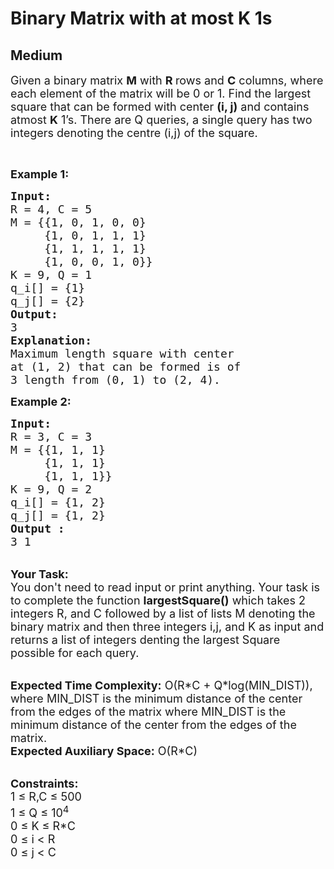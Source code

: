 # Binary Matrix with at most K 1s
## Medium
<div class="problems_problem_content__Xm_eO"><p><span style="font-size:18px">Given a binary matrix <strong>M</strong> with <strong>R </strong>rows and <strong>C</strong> columns, where each element of the matrix will be 0 or 1. Find the largest square that can be formed with center <strong>(i, j)</strong> and contains atmost <strong>K</strong> 1’s. There are Q queries, a single query has two integers denoting the centre (i,j) of the square.</span></p>

<p>&nbsp;</p>

<p><span style="font-size:18px"><strong>Example 1:</strong></span></p>

<pre><span style="font-size:18px"><strong>Input:
</strong>R = 4, C = 5
M = {{1, 0, 1, 0, 0}&nbsp;
     {1, 0, 1, 1, 1}&nbsp;
     {1, 1, 1, 1, 1}&nbsp;
     {1, 0, 0, 1, 0}}
K = 9, Q = 1
q_i[] = {1}
q_j[] = {2}
<strong>Output:
</strong>3
<strong>Explanation:</strong>
Maximum length square with center
at (1, 2)&nbsp;that can be formed is of
3 length from (0, 1) to (2, 4).</span>
</pre>

<div><span style="font-size:18px"><strong>Example 2:</strong></span></div>

<pre><span style="font-size:18px"><strong>Input:
</strong>R = 3, C = 3
M = {{1, 1, 1}&nbsp;
     {1, 1, 1}&nbsp;
     {1, 1, 1}}
K = 9, Q = 2
q_i[] = {1, 2}
q_j[] = {1, 2}
<strong>Output :</strong>
3 1</span>
</pre>

<p><br>
<span style="font-size:18px"><strong>Your Task:&nbsp;&nbsp;</strong><br>
You don't need to read input or print anything. Your task is to complete the function <strong>largestSquare()</strong>&nbsp;which takes 2 integers R, and C followed by a list of lists M denoting the binary matrix and then three integers i,j, and K as input and returns a list of integers denting the largest Square possible for each query.</span></p>

<p><br>
<span style="font-size:18px"><strong>Expected Time Complexity:</strong> O(R*C + Q*log(MIN_DIST)), </span> <span style="font-size:18px">where MIN_DIST is the minimum distance of the center from the edges of the matrix where MIN_DIST is the minimum distance of the center from the edges of the matrix.<br>
<strong>Expected Auxiliary Space:</strong> O(R*C)</span></p>

<p><br>
<span style="font-size:18px"><strong>Constraints:</strong><br>
1 ≤ R,C ≤ 500<br>
1 ≤ Q ≤ 10<sup>4</sup><br>
0 ≤ K ≤ R*C<br>
0 ≤ i &lt; R<br>
0 ≤ j &lt; C</span></p>
</div>

